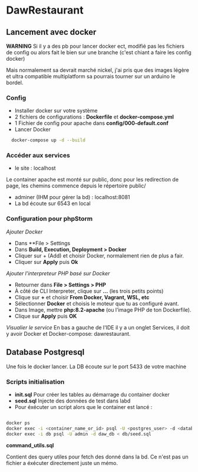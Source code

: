 # DawRestaurant

## Lancement avec docker 

**WARNING** Si il y a des pb pour lancer docker ect, modifié pas les fichiers de config
ou alors fait le bien sur une branche (c'est chiant a faire les config docker)

Mais normalement sa devrait marché nickel, j'ai pris que des images légère et ultra compatible multiplatform
sa pourrais tourner sur un arduino le bordel.

### Config
- Installer docker sur votre système
- 2 fichiers de configurations : **Dockerfile** et **docker-compose.yml**
- 1 Fichier de config pour apache dans **config/000-default.conf**
- Lancer Docker
```bash
  docker-compose up -d --build
```

### Accéder aux services
- le site : localhost

Le container apache est monté sur public, donc pour les redirection de page, les chemins commence depuis le répertoire public/
- adminer (IHM pour gérer la bd) : localhost:8081
- La bd écoute sur 6543 en local

### Configuration pour phpStorm
*Ajouter Docker*
- Dans **File > Settings
- Dans **Build, Execution, Deployment > Docker**
- Cliquer sur + (Add) et choisir Docker, normalement rien de plus a fair.
- Cliquer sur **Apply** puis **Ok**

*Ajouter l'interpreteur PHP basé sur Docker*
- Retourner dans **File > Settings > PHP**
- À côté de CLI Interpreter, clique sur **...** (les trois petits points)
- Clique sur **+** et choisir **From Docker, Vagrant, WSL, etc**
- Sélectionner **Docker** et choisis le moteur que tu as configuré avant.
- Dans Image, mettre **php:8.2-apache** (ou l’image PHP de ton Dockerfile).
- Clique sur **Apply** puis **OK**

*Visualier le service*
En bas a gauche de l'IDE il y a un onglet Services, il doit y avoir Docker et 
Docker-compose: dawrestaurant.


## Database Postgresql
Une fois le docker lancer.
La DB écoute sur le port 5433 de votre machine
### Scripts initialisation
- **init.sql** Pour créer les tables au démarrage du container docker
- **seed.sql** Injecte des données de test dans labd
- Pour éxécuter un script alors que le container est lancé : 
```bash

docker ps
docker exec -i <container_name_or_id> psql -U <postgres_user> -d <database_name> -f /path/to/your/init.sql
docker exec -i db psql -U admin -d daw_db < db/seed.sql
```

**command_utils.sql** 

Contient des query utiles pour fetch des donné dans la bd. Ce n'est pas un fichier a éxécuter directement
juste un mémo.